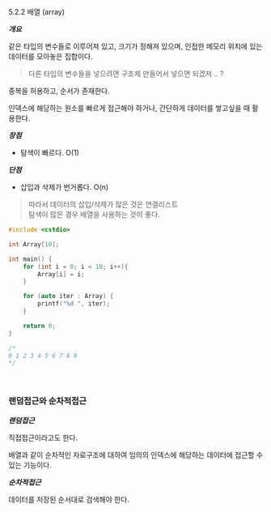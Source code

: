 5.2.2 배열 (array)

<b> _개요_ </b>

같은 타입의 변수들로 이루어져 있고, 크기가 정해져 있으며, 인접한 메모리 위치에 있는 데이터를 모아놓은 집합이다.

> 다른 타입의 변수들을 넣으려면 구조체 만들어서 넣으면 되겠져 .. ?

중복을 허용하고, 순서가 존재한다.

인덱스에 해당하는 원소를 빠르게 접근해야 하거나, 간단하게 데이터를 쌓고싶을 때 활용한다.

<b> _장점_ </b>

- 탐색이 빠르다. O(1)

<b> _단점_ </b>

- 삽입과 삭제가 번거롭다. O(n)

> 따라서 데이터의 삽입/삭제가 많은 것은 연결리스트  
> 탐색이 많은 경우 배열을 사용하는 것이 좋다.

```cpp
#include <cstdio>

int Array[10];

int main() {
    for (int i = 0; i < 10; i++){
        Array[i] = i;
    }

    for (auto iter : Array) {
        printf("%d ", iter);
    }

    return 0;
}

/*
0 1 2 3 4 5 6 7 8 9
*/

```

<br />

### 랜덤접근와 순차적접근

<b> _랜덤접근_ </b>

직접접근이라고도 한다.

배열과 같이 순차적인 자료구조에 대하여 임의의 인덱스에 해당하는 데이터에 접근할 수 있는 기능이다.

<b> _순차적접근_ </b>

데이터를 저장된 순서대로 검색해야 한다.
